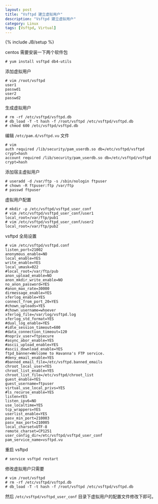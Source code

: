 ```yaml
---
layout: post
title: "Vsftpd 建立虚拟用户"
description: "Vsftpd 建立虚拟用户"
category: Linux
tags: [Vsftpd, Virtual]
---
```

{% include JB/setup %}

centos 需要安装一下两个软件包

    # yum install vsftpd db4-utils

添加虚拟用户

    # vim /root/vsftpd
    user1
    passwd1
    user2
    passwd2

生成虚拟用户

    # rm -rf /etc/vsftpd/vsftpd.db
    # db_load -T -t hash -f /root/vsftpd /etc/vsftpd/vsftpd.db
    # chmod 600 /etc/vsftpd/vsftpd.db

编辑 `/etc/pam.d/vsftpd.vu` 文件

    # vim
    auth required /lib/security/pam_userdb.so db=/etc/vsftpd/vsftpd crypt=hash
    account required /lib/security/pam_userdb.so db=/etc/vsftpd/vsftpd crypt=hash

<!-- more -->
添加宿主虚拟用户

    # useradd -d /var/ftp -s /sbin/nologin ftpuser
    # chown -R ftpuser:ftp /var/ftp
    # passwd ftpuser

虚拟用户配置

    # mkdir -p /etc/vsftpd/vsftpd_user_conf
    # vim /etc/vsftpd/vsftpd_user_conf/user1
    local_root=/var/ftp/pub1
    # vim /etc/vsftpd/vsftpd_user_conf/user2
    local_root=/var/ftp/pub2

vsftpd 全局设置

```
# vim /etc/vsftpd/vsftpd.conf
listen_port=21002
anonymous_enable=NO
local_enable=YES
write_enable=YES
local_umask=022
#local_root=/var/ftp/pub
anon_upload_enable=NO
anon_mkdir_write_enable=NO
no_anon_password=YES
#anon_max_rate=30000
dirmessage_enable=YES
xferlog_enable=YES
connect_from_port_20=YES
#chown_uploads=YES
#chown_username=whoever
xferlog_file=/var/log/vsftpd.log
xferlog_std_format=YES
#dual_log_enable=YES
#idle_session_timeout=600
#data_connection_timeout=120
#nopriv_user=ftpsecure
#async_abor_enable=YES
#ascii_upload_enable=YES
#ascii_download_enable=YES
ftpd_banner=Welcome to Havanna's FTP service.
#deny_email_enable=YES
#banned_email_file=/etc/vsftpd.banned_emails
chroot_local_user=YES
chroot_list_enable=YES
chroot_list_file=/etc/vsftpd/chroot_list
guest_enable=YES
guest_username=ftpuser
virtual_use_local_privs=YES
#ls_recurse_enable=YES
listen=YES
listen_ipv6=NO
use_localtime=YES
tcp_wrappers=YES
userlist_enable=YES
pasv_min_port=210003
pasv_max_port=210005
local_charset=UTF-8
remote_charset=CP1251
user_config_dir=/etc/vsftpd/vsftpd_user_conf
pam_service_name=vsftpd.vu
```

重启 vsftpd

    # service vsftpd restart

修改虚拟用户只需要

    # vim /root/vsftpd
    # rm -rf /etc/vsftpd/vsftpd.db
    # db_load -T -t hash -f /root/vsftpd /etc/vsftpd/vsftpd.db

然后 `/etc/vsftpd/vsftpd_user_conf` 目录下虚拟用户的配置文件修改下即可。

